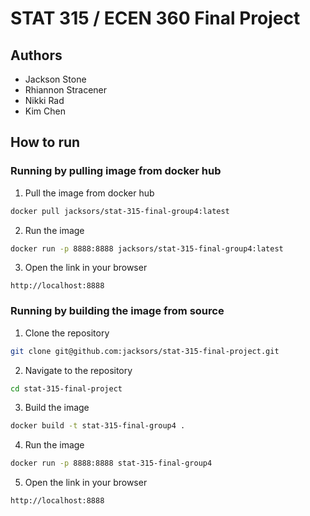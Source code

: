# STAT 315 / ECEN 360 Final Project
## Authors
 - Jackson Stone
 - Rhiannon Stracener
 - Nikki Rad
 - Kim Chen

## How to run
### Running by pulling image from docker hub
1. Pull the image from docker hub
```bash
docker pull jacksors/stat-315-final-group4:latest
```
2. Run the image
```bash
docker run -p 8888:8888 jacksors/stat-315-final-group4:latest
```
3. Open the link in your browser
```
http://localhost:8888
```

### Running by building the image from source
1. Clone the repository
```bash
git clone git@github.com:jacksors/stat-315-final-project.git
```
2. Navigate to the repository
```bash
cd stat-315-final-project
```
3. Build the image
```bash
docker build -t stat-315-final-group4 .
```
4. Run the image
```bash
docker run -p 8888:8888 stat-315-final-group4
```
5. Open the link in your browser
```
http://localhost:8888
```